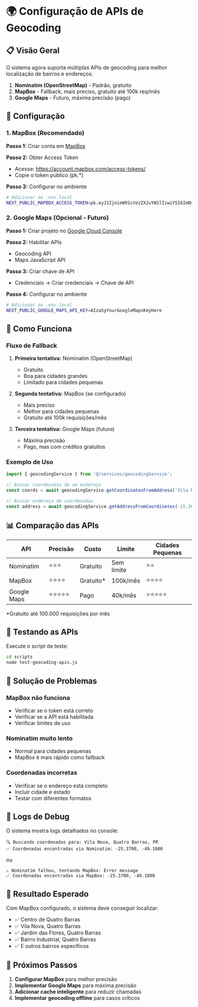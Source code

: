 # 🌍 Configuração de APIs de Geocoding

## 📋 Visão Geral

O sistema agora suporta múltiplas APIs de geocoding para melhor localização de bairros e endereços:

1. **Nominatim (OpenStreetMap)** - Padrão, gratuito
2. **MapBox** - Fallback, mais preciso, gratuito até 100k req/mês
3. **Google Maps** - Futuro, máxima precisão (pago)

## 🚀 Configuração

### 1. MapBox (Recomendado)

**Passo 1:** Criar conta em [MapBox](https://account.mapbox.com/)

**Passo 2:** Obter Access Token
- Acesse: https://account.mapbox.com/access-tokens/
- Copie o token público (pk.*)

**Passo 3:** Configurar no ambiente
```bash
# Adicionar ao .env.local
NEXT_PUBLIC_MAPBOX_ACCESS_TOKEN=pk.eyJ1IjoieW91cnVzZXJuYW1lIiwiYSI6ImNsZXhhbXBsZSJ9.yourtokenhere
```

### 2. Google Maps (Opcional - Futuro)

**Passo 1:** Criar projeto no [Google Cloud Console](https://console.cloud.google.com/)

**Passo 2:** Habilitar APIs
- Geocoding API
- Maps JavaScript API

**Passo 3:** Criar chave de API
- Credenciais → Criar credenciais → Chave de API

**Passo 4:** Configurar no ambiente
```bash
# Adicionar ao .env.local
NEXT_PUBLIC_GOOGLE_MAPS_API_KEY=AIzaSyYourGoogleMapsKeyHere
```

## 🔄 Como Funciona

### Fluxo de Fallback

1. **Primeira tentativa:** Nominatim (OpenStreetMap)
   - Gratuito
   - Boa para cidades grandes
   - Limitado para cidades pequenas

2. **Segunda tentativa:** MapBox (se configurado)
   - Mais preciso
   - Melhor para cidades pequenas
   - Gratuito até 100k requisições/mês

3. **Terceira tentativa:** Google Maps (futuro)
   - Máxima precisão
   - Pago, mas com créditos gratuitos

### Exemplo de Uso

```typescript
import { geocodingService } from '@/services/geocodingService';

// Buscar coordenadas de um endereço
const coords = await geocodingService.getCoordinatesFromAddress('Vila Nova, Quatro Barras, PR');

// Buscar endereço de coordenadas
const address = await geocodingService.getAddressFromCoordinates(-25.3692, -49.1024);
```

## 📊 Comparação das APIs

| API | Precisão | Custo | Limite | Cidades Pequenas |
|-----|----------|-------|--------|------------------|
| Nominatim | ⭐⭐⭐ | Gratuito | Sem limite | ⭐⭐ |
| MapBox | ⭐⭐⭐⭐ | Gratuito* | 100k/mês | ⭐⭐⭐⭐ |
| Google Maps | ⭐⭐⭐⭐⭐ | Pago | 40k/mês | ⭐⭐⭐⭐⭐ |

*Gratuito até 100.000 requisições por mês

## 🧪 Testando as APIs

Execute o script de teste:

```bash
cd scripts
node test-geocoding-apis.js
```

## 🔧 Solução de Problemas

### MapBox não funciona
- Verificar se o token está correto
- Verificar se a API está habilitada
- Verificar limites de uso

### Nominatim muito lento
- Normal para cidades pequenas
- MapBox é mais rápido como fallback

### Coordenadas incorretas
- Verificar se o endereço está completo
- Incluir cidade e estado
- Testar com diferentes formatos

## 📝 Logs de Debug

O sistema mostra logs detalhados no console:

```
🔍 Buscando coordenadas para: Vila Nova, Quatro Barras, PR
✅ Coordenadas encontradas via Nominatim: -25.3700, -49.1000
```

ou

```
⚠️ Nominatim falhou, tentando MapBox: Error message
✅ Coordenadas encontradas via MapBox: -25.3700, -49.1000
```

## 🎯 Resultado Esperado

Com MapBox configurado, o sistema deve conseguir localizar:
- ✅ Centro de Quatro Barras
- ✅ Vila Nova, Quatro Barras
- ✅ Jardim das Flores, Quatro Barras
- ✅ Bairro Industrial, Quatro Barras
- ✅ E outros bairros específicos

## 🔮 Próximos Passos

1. **Configurar MapBox** para melhor precisão
2. **Implementar Google Maps** para máxima precisão
3. **Adicionar cache inteligente** para reduzir chamadas
4. **Implementar geocoding offline** para casos críticos


